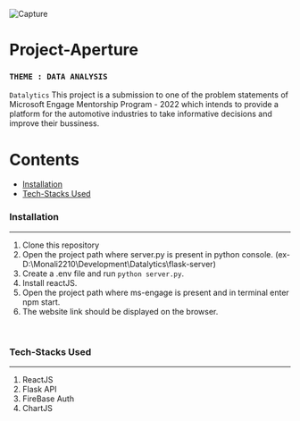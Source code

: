 ![Capture](https://acehacker.com/microsoft/engage2022/img/hero.png)
# Project-Aperture
### `THEME : DATA ANALYSIS`

`Datalytics` This project is a submission to one of the problem statements of Microsoft Engage Mentorship Program - 2022 which intends to provide a platform for the automotive industries to take informative decisions and improve their bussiness.


Contents
========

 * [Installation](#installation)
 * [Tech-Stacks Used](#Tech-Stacks-Used)


### Installation
---
1. Clone this repository
2. Open the project path where server.py is present in python console. (ex- D:\Monali2210\Development\Datalytics\flask-server)
3. Create a .env file and run `python server.py`.
4. Install reactJS.
5. Open the project path where ms-engage is present and in terminal enter npm start.
6. The website link should be displayed on the browser.

<br/>


### Tech-Stacks Used
---
<ol>
<li> ReactJS
<br/>
<li> Flask API 
<br/>
<li> FireBase Auth
<br/>
<li> ChartJS
<br/>
</ol>



